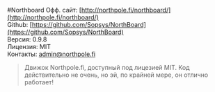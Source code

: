 #Northboard
Офф. сайт: [http://northpole.fi/northboard/](http://northpole.fi/northboard/)<br />
Github: [https://github.com/Sopsys/NorthBoard](https://github.com/Sopsys/NorthBoard)<br />
Версия: 0.9.8<br />
Лицензия: MIT<br />
Контакты: [admin@northpole.fi ](mailto:admin@northpole.fi)

>Движок Northpole.fi, доступный под лицезией MIT. Код действительно не очень, но эй, по крайней мере, он отлично работает!
